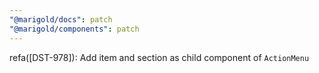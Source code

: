 ```yaml
---
"@marigold/docs": patch
"@marigold/components": patch
---
```


refa([DST-978]): Add item and section as child component of `ActionMenu`
